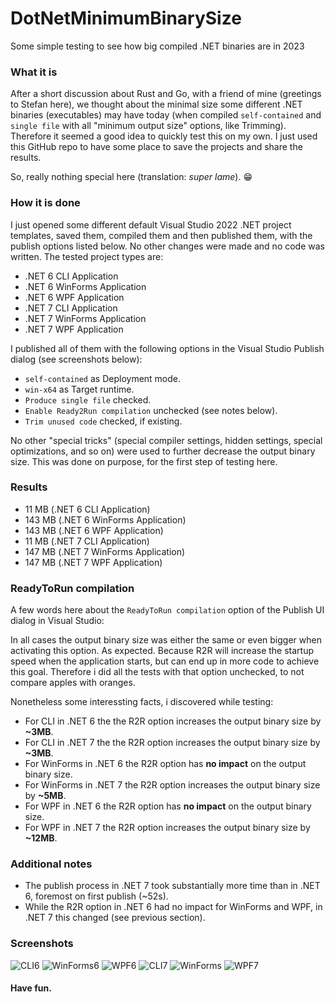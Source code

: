 # DotNetMinimumBinarySize
Some simple testing to see how big compiled .NET binaries are in 2023

### What it is

After a short discussion about Rust and Go, with a friend of mine (greetings to Stefan here), we thought about the minimal size some different .NET binaries (executables) may have today (when compiled `self-contained` and `single file` with all "minimum output size" options, like Trimming). Therefore it seemed a good idea to quickly test this on my own. I just used this GitHub repo to have some place to save the projects and share the results.

So, really nothing special here (translation: _super lame_). 😁

### How it is done

I just opened some different default Visual Studio 2022 .NET project templates, saved them, compiled them and then published them, with the publish options listed below. No other changes were made and no code was written. The tested project types are:

- .NET 6 CLI Application
- .NET 6 WinForms Application
- .NET 6 WPF Application
- .NET 7 CLI Application
- .NET 7 WinForms Application
- .NET 7 WPF Application

I published all of them with the following options in the Visual Studio Publish dialog (see screenshots below):

- `self-contained` as Deployment mode.
- `win-x64` as Target runtime.
- `Produce single file` checked.
- `Enable Ready2Run compilation` unchecked (see notes below).
- `Trim unused code` checked, if existing.

No other "special tricks" (special compiler settings, hidden settings, special optimizations, and so on) were used to further decrease the output binary size. This was done on purpose, for the first step of testing here.

### Results

- 11 MB (.NET 6 CLI Application)
- 143 MB (.NET 6 WinForms Application)
- 143 MB (.NET 6 WPF Application)
- 11 MB (.NET 7 CLI Application)
- 147 MB (.NET 7 WinForms Application)
- 147 MB (.NET 7 WPF Application)

### ReadyToRun compilation

A few words here about the `ReadyToRun compilation` option of the Publish UI dialog in Visual Studio:

In all cases the output binary size was either the same or even bigger when activating this option. As expected. Because R2R will increase the startup speed when the application starts, but can end up in more code to achieve this goal. Therefore i did all the tests with that option unchecked, to not compare apples with oranges.

Nonetheless some interessting facts, i discovered while testing:

- For CLI in .NET 6 the the R2R option increases the output binary size by __~3MB__.
- For CLI in .NET 7 the the R2R option increases the output binary size by __~3MB__.
- For WinForms in .NET 6 the R2R option has __no impact__ on the output binary size.
- For WinForms in .NET 7 the R2R option increases the output binary size by __~5MB__.
- For WPF in .NET 6 the R2R option has __no impact__ on the output binary size.
- For WPF in .NET 7 the R2R option increases the output binary size by __~12MB__.

### Additional notes
- The publish process in .NET 7 took substantially more time than in .NET 6, foremost on first publish (~52s).
- While the R2R option in .NET 6 had no impact for WinForms and WPF, in .NET 7 this changed (see previous section).

### Screenshots

![CLI6](Screenshots/ResultCLI6.png)
![WinForms6](Screenshots/ResultWinForms6.png)
![WPF6](Screenshots/ResultWPF6.png)
![CLI7](Screenshots/ResultCLI7.png)
![WinForms](Screenshots/ResultWinForms7.png)
![WPF7](Screenshots/ResultWPF7.png)

#### Have fun.
